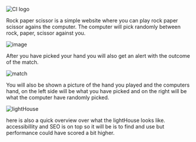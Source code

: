 ![CI logo](https://codeinstitute.s3.amazonaws.com/fullstack/ci_logo_small.png)

Rock paper scissor is a simple website where you can play rock paper scissor agains the computer. The computer will pick randomly between rock, paper, scissor against you.

![image](https://user-images.githubusercontent.com/100727900/167513831-b0064db5-12b4-48b1-bbef-11ce30667fbe.png)

After you have picked your hand you will also get an alert with the outcome of the match.


![match](https://user-images.githubusercontent.com/100727900/167514269-bfc5c70a-0544-4bd8-a381-7f0eb2ce8af8.PNG)


You will also be shown a picture of the hand you played and the computers hand, on the left side will be what you have picked and on the right will be what the computer have randomly picked.



![lightHouse](https://user-images.githubusercontent.com/100727900/167514335-9da727a3-4f9c-40e9-85b5-e47a58f93ee6.PNG)

here is also a quick overview over what the lightHouse looks like. accessibillity and SEO is on top so it will be is to find and use but performance could have scored a bit higher.



